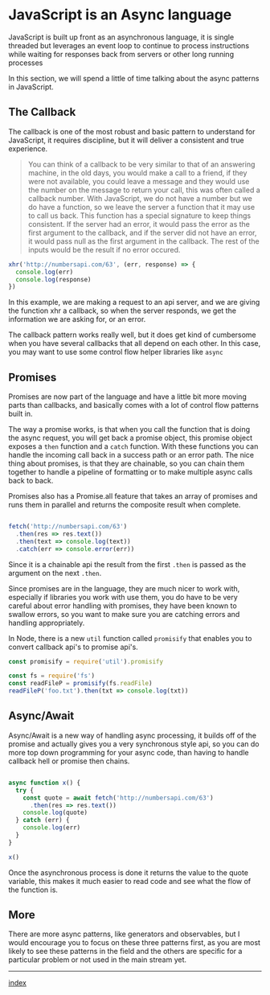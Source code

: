 # JavaScript is an Async language

JavaScript is built up front as an asynchronous language, it is single threaded
but leverages an event loop to continue to process instructions while waiting for
responses back from servers or other long running processes

In this section, we will spend a little of time talking about the async patterns
in JavaScript.

## The Callback

The callback is one of the most robust and basic pattern to understand for JavaScript,
it requires discipline, but it will deliver a consistent and true experience.

> You can think of a callback to be very similar to that of an answering machine,
in the old days, you would make a call to a friend, if they were not available, you
could leave a message and they would use the number on the message to return your
call, this was often called a callback number. With JavaScript, we do not have a number
but we do have a function, so we leave the server a function that it may use to
call us back. This function has a special signature to keep things consistent. If the
server had an error, it would pass the error as the first argument to the callback,
and if the server did not have an error, it would pass null as the first argument
in the callback. The rest of the inputs would be the result if no error occured.

``` js
xhr('http://numbersapi.com/63', (err, response) => {
  console.log(err)
  console.log(response)
})
```

In this example, we are making a request to an api server, and we are giving the
function xhr a callback, so when the server responds, we get the information we are
asking for, or an error.

The callback pattern works really well, but it does get kind of cumbersome when
you have several callbacks that all depend on each other. In this case, you may want
to use some control flow helper libraries like `async`

## Promises

Promises are now part of the language and have a little bit more moving parts than
callbacks, and basically comes with a lot of control flow patterns built in.

The way a promise works, is that when you call the function that is doing the
async request, you will get back a promise object, this promise object exposes
a `then` function and a `catch` function. With these functions you can handle
the incoming call back in a success path or an error path. The nice thing about
promises, is that they are chainable, so you can chain them together to handle
a pipeline of formatting or to make multiple async calls back to back.

Promises also has a Promise.all feature that takes an array of promises and runs
them in parallel and returns the composite result when complete.

``` js

fetch('http://numbersapi.com/63')
  .then(res => res.text())
  .then(text => console.log(text))
  .catch(err => console.error(err))
```

Since it is a chainable api the result from the first `.then` is passed as the argument
on the next `.then`.

Since promises are in the language, they are much nicer to work with, especially if
libraries you work with use them, you do have to be very careful about error handling
with promises, they have been known to swallow errors, so you want to make sure you
are catching errors and handling appropriately.

In Node, there is a new `util` function called `promisify` that enables you to convert
callback api's to promise api's.

``` js
const promisify = require('util').promisify

const fs = require('fs')
const readFileP = promisify(fs.readFile)
readFileP('foo.txt').then(txt => console.log(txt))
```

## Async/Await

Async/Await is a new way of handling async processing, it builds off of the promise
and actually gives you a very synchronous style api, so you can do more top down
programming for your async code, than having to handle callback hell or promise then
chains.

``` js

async function x() {
  try {
    const quote = await fetch('http://numbersapi.com/63')
      .then(res => res.text())
    console.log(quote)
  } catch (err) {
    console.log(err)
  }
}

x()

```

Once the asynchronous process is done it returns the value to the quote variable, this makes it
much easier to read code and see what the flow of the function is.

## More

There are more async patterns, like generators and observables, but I would encourage
you to focus on these three patterns first, as you are most likely to see these patterns
in the field and the others are specific for a particular problem or not used in the
main stream yet.

---

[index](/)
